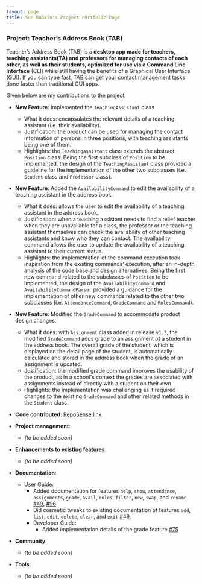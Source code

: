 ```yaml
---
layout: page
title: Sun Ruoxin's Project Portfolio Page
---
```


### Project: Teacher’s Address Book (TAB)

Teacher’s Address Book (TAB) is a **desktop app made for teachers, teaching assistants(TA) and professors for managing 
contacts of each other, as well as their students, optimized for use via a Command Line Interface** (CLI) while still 
having the benefits of a Graphical User Interface (GUI). If you can type fast, TAB can get your contact management tasks 
done faster than traditional GUI apps.

Given below are my contributions to the project.

* **New Feature**: Implemented the `TeachingAssistant` class
  * What it does: encapsulates the relevant details of a teaching assistant (i.e. their availability).
  * Justification: the product can be used for managing the contact information of persons in three positions, 
    with teaching assistants being one of them.
  * Highlights: the `TeachingAssistant` class extends the abstract `Position` class. 
    Being the first subclass of `Position` to be implemented, the design of the `TeachingAssistant` class provided a 
    guideline for the implementation of the other two subclasses (i.e. `Student` class and `Professor` class). 
* **New Feature**: Added the `AvailabilityCommand` to edit the availability of a teaching assistant in the address book.
  * What it does: allows the user to edit the availability of a teaching assistant in the address book.
  * Justification: when a teaching assistant needs to find a relief teacher when they are unavailable for a class, the 
    professor or the teaching assistant themselves can check the availability of other teaching assistants and know who 
    they can contact. The availability command allows the user to update the availability of a teaching assistant to their 
    current status. 
  * Highlights: the implementation of the command execution took inspiration from the existing commands' execution, 
    after an in-depth analysis of the code base and design alternatives. Being the first new command related to the 
    subclasses of `Position` to be implemented, the design of the `AvailabilityCommand` and `AvailabilityCommandParser` 
    provided a guidance for the implementation of other new commands related to the other two subclasses 
    (i.e. `AttendanceCommand`, `GradeCommand` and `RolesCommand`). 
* **New Feature**: Modified the `GradeCommand` to accommodate product design changes.
  * What it does: with `Assignment` class added in release `v1.3`, the modified `GradeCommand` adds grade to an 
    assignment of a student in the address book. The overall grade of the student, which is displayed on the detail page 
    of the student, is automatically calculated and stored in the address book when the grade of an assignment is updated.
  * Justification: the modified grade command improves the usability of the product, as in a school's context the grades 
    are associated with assignments instead of directly with a student on their own.
  * Highlights: the implementation was challenging as it required changes to the existing `GradeCommand` and other 
    related methods in the `Student` class.

* **Code contributed**: [RepoSense link](https://nus-cs2103-ay2223s1.github.io/tp-dashboard/?search=vantemoon&breakdown=true)

* **Project management**:
    * _{to be added soon}_

* **Enhancements to existing features**:
    * _{to be added soon}_

* **Documentation**:
    * User Guide:
        * Added documentation for features `help`, `show`, `attendance`, `assignments`, `grade`, 
          `avail`, `roles`, `filter`, `new`, `swap`, and `rename`
          [#49](https://github.com/AY2223S1-CS2103T-T17-1/tp/pull/49), [#96](https://github.com/AY2223S1-CS2103T-T17-1/tp/pull/96)
        * Did cosmetic tweaks to existing documentation of features `add`, `list`, `edit`, `delete`, `clear`, and `exit`
          [#49](https://github.com/AY2223S1-CS2103T-T17-1/tp/pull/49), 
      * Developer Guide:
        * Added implementation details of the grade feature [#75](https://github.com/AY2223S1-CS2103T-T17-1/tp/pull/75)

* **Community**:
    * _{to be added soon}_

* **Tools**:
    * _{to be added soon}_

